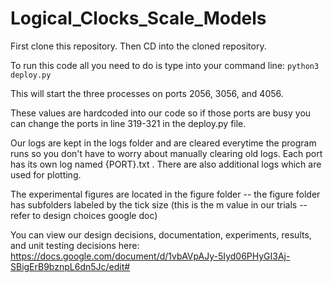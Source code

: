 # Logical_Clocks_Scale_Models

First clone this repository. Then CD into the cloned repository.


To run this code all you need to do is type into your command line:
`python3 deploy.py`

This will start the three processes on ports 2056, 3056, and 4056.

These values are hardcoded into our code so if those ports are busy you can
change the ports in line 319-321 in the deploy.py file.

Our logs are kept in the logs folder and are cleared everytime the program runs
so you don't have to worry about manually clearing old logs. Each port has its own log named {PORT}.txt . There are also additional logs which are used for plotting.


The experimental figures are located in the figure folder -- the figure folder has subfolders labeled by the tick size (this is the m value in our trials -- refer to design choices google doc)

You can view our design decisions, documentation, experiments, results, and unit testing decisions here:
https://docs.google.com/document/d/1vbAVpAJy-5Iyd06PHyGI3Aj-SBigErB9bznpL6dn5Jc/edit#
